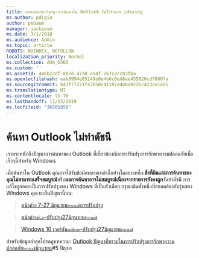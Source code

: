 ```yaml
---
title: การเล่นแร่แปรธาตุ-การค้นหาใน Outlook ไม่ได้รับการ idexing
ms.author: pdigia
author: pebaum
manager: jackiesm
ms.date: 3/1/2018
ms.audience: Admin
ms.topic: article
ROBOTS: NOINDEX, NOFOLLOW
localization_priority: Normal
ms.collection: Adm_O365
ms.custom: ''
ms.assetid: 446b22df-807d-4778-a54f-767c2cc83fba
ms.openlocfilehash: eab8994e85149e0e4b6c0ed8ae455820cd78607a
ms.sourcegitcommit: b43f77221f47b50c41197a448a9c26c423ce1ad5
ms.translationtype: MT
ms.contentlocale: th-TH
ms.lasthandoff: 11/15/2019
ms.locfileid: "36505850"
---
```

# <a name="outlook-search-not-indexing"></a>ค้นหา Outlook ไม่ทำดัชนี

เราตระหนักถึงปัญหาการค้นหาของ Outlook ที่เกี่ยวข้องกับการปรับปรุงการรักษาความปลอดภัยเมื่อเร็วๆนี้สำหรับ Windows
  
เมื่อค้นหาใน Outlook คุณอาจได้รับข้อผิดพลาดเหล่านี้อย่างใดอย่างหนึ่ง:**สิ่งที่ผิดและการค้นหาของคุณไม่สามารถเสร็จสมบูรณ์**หรือ**ผลการค้นหาอาจไม่สมบูรณ์เนื่องจากรายการยังคงถูก**จัดทำดัชนี การแก้ไขถูกออกเป็นการปรับปรุงของ Windows ที่เป็นตัวเลือก กรุณาติดตั้งหนึ่งที่สอดคล้องกับรุ่นของ Windows คุณจะเห็นปัญหานี้บน: 
  
> [หน้าต่าง 7-27 มิถุนายน๒๐๑๗การปรับปรุง](https://support.microsoft.com/kb/4022168.aspx)
    
> [หน้าต่าง๘.๑-ปรับปรุง27มิถุนายน๒๐๑๗](https://support.microsoft.com/kb/4022720.aspx)
    
> [Windows 10 เวอร์ชัน๑๗๐๓-ปรับปรุง27มิถุนายน๒๐๑๗](https://support.microsoft.com/kb/4022716.aspx)
    
สำหรับข้อมูลล่าสุดโปรดดูบทความ: [Outlook ปัญหาที่ทราบในการปรับปรุงการรักษาความปลอดภัย๒๐๑๗มิถุนายน](https://support.office.com/article/Outlook-known-issues-in-the-June-2017-security-updates-3F6DBFFD-8505-492D-B19F-B3B89369ED9B.aspx)#5 ปัญหา 
  

